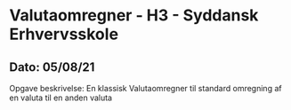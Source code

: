 # Valutaomregner - H3 - Syddansk Erhvervsskole
## Dato: 05/08/21

Opgave beskrivelse:
En klassisk Valutaomregner til standard omregning af en valuta til en anden valuta
